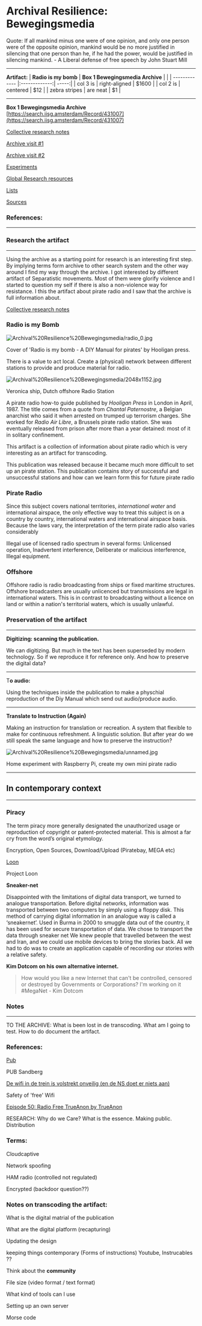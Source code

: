 # Archival Resilience: Bewegingsmedia

Quote: If all mankind minus one were of one opinion, and only one person were of the opposite opinion, mankind would be no more justified in silencing that one person than he, if he had the power, would be justified in silencing mankind. - A Liberal defense of free speech by John Stuart Mill

---
**Artifact:**
| **Radio is my bomb** | **Box 1 Bewegingsmedia Archive** |    |
| ------------- |:-------------:| -----:|
| col 3 is      | right-aligned | $1600 |
| col 2 is      | centered      |   $12 |
| zebra stripes | are neat      |    $1 |



---

**Box 1 Bewegingsmedia Archive**
[https://search.iisg.amsterdam/Record/431007](https://search.iisg.amsterdam/Record/431007)

[Collective research notes](https://www.notion.so/Collective-research-notes-6a7b3c50800f4f10875a4c99d4d460b3)

[Archive visit #1](https://www.notion.so/Archive-visit-1-c3e791c019da4d20b08c727dd5fedd9c)

[Archive visit #2](https://www.notion.so/Archive-visit-2-181e4b8cdd93400c828414048028eeeb)

[Experiments](https://www.notion.so/Experiments-770962fc55a34ab5a833ef01e458df34)

[Global Research resources](https://www.notion.so/a2b048d979b94dde8d81aa79f0412620)

[Lists](https://www.notion.so/b274517ec59d434597abbe3592ff18a0)

[Sources](https://www.notion.so/eff4687411604db2b773bc4bb82dc647)

### References:

---

### Research the artifact

---

Using the archive as a starting point for research is an interesting first step. By implying terms form archive to other search system and the other way around I find my way through the archive. I got interested by different artifact of Separatistic movements. Most of them were glorify violence and I started to question my self if there is also a non-violence way for resistance. I this the artifact about pirate radio and I saw that the archive is full information about.

[Collective research notes](https://www.notion.so/Collective-research-notes-6a7b3c50800f4f10875a4c99d4d460b3)

### Radio is my Bomb

![Archival%20Resilience%20Bewegingsmedia/radio_0.jpg](Archival%20Resilience%20Bewegingsmedia/radio_0.jpg)

Cover of 'Radio is my bomb - A DIY Manual for pirates' by Hooligan press.

There is a value to act local. Create a (physical) network between different stations to provide and produce material for radio.

![Archival%20Resilience%20Bewegingsmedia/2048x1152.jpg](Archival%20Resilience%20Bewegingsmedia/2048x1152.jpg)

Veronica ship, Dutch offshore Radio Station

A pirate radio how-to guide published by *Hooligan Press* in London in April, 1987. The title comes from a quote from *Chantal Paternostre*, a Belgian anarchist who said it when arrested on trumped up terrorism charges. She worked for *Radio Air Libre*, a Brussels pirate radio station. She was eventually released from prison after more than a year detained: most of it in solitary confinement.

This artifact is a collection of information about pirate radio which is very interesting as an artifact for transcoding.

This publication was released because it became much more difficult to set up an pirate station. This publication contains story of successful and unsuccessful stations and how can we learn form this for future pirate radio

### Pirate Radio

Since this subject covers national territories, *international water* and international airspace, the only effective way to treat this subject is on a country by country, international waters and international airspace basis. Because the laws vary, the interpretation of the term pirate radio also varies considerably

Illegal use of licensed radio spectrum in several forms: Unlicensed operation, Inadvertent interference, Deliberate or malicious interference, Illegal equipment.

### Offshore

Offshore radio is radio broadcasting from ships or fixed maritime structures. Offshore broadcasters are usually unlicenced but transmissions are legal in international waters. This is in contrast to broadcasting without a licence on land or within a nation's territorial waters, which is usually unlawful.

### Preservation of the artifact

---

**Digitizing: scanning the publication.**

We can digitizing. But much in the text has been superseded by modern technology. So if we reproduce it for reference only. And how to preserve the digital data?

---

T**o audio:**

Using the techniques inside the publication to make a physchial reproduction of the Diy Manual which send out audio/produce audio.

---

**Translate to Instruction (Again)**  

Making an instruction for translation or recreation. A system that flexible to make for continuous refreshment. A linguistic solution. But after year do we still speak the same language and how to preserve the instruction?

![Archival%20Resilience%20Bewegingsmedia/unnamed.jpg](Archival%20Resilience%20Bewegingsmedia/unnamed.jpg)

Home experiment with Raspberry Pi, create my own mini pirate radio

---

## In contemporary context

---

### Piracy

The term piracy more generally designated the unauthorized usage or reproduction of copyright or patent-protected material. This is almost a far cry from the word’s original etymology.

Encryption, Open Sources, Download/Upload (Piratebay, MEGA etc)

[Loon](https://loon.com/)

Project Loon

**Sneaker-net**

Disappointed with the limitations of digital data transport, we turned to analogue transportation. Before digital networks, information was transported between two computers by simply using a floppy disk. This method of carrying digital information in an analogue way is called a ‘sneakernet’. Used in Burma in 2000 to smuggle data out of the country, it has been used for secure transportation of data. We chose to transport the data through sneaker net We knew people that travelled between the west and Iran, and we could use mobile devices to bring the stories back. All we had to do was to create an application capable of recording our stories with a relative safety.

**Kim Dotcom on his own alternative internet.**

> How would you like a new Internet that can't be controlled, censored or destroyed by Governments or Corporations? I'm working on it #MegaNet - Kim Dotcom

### Notes

---

TO THE ARCHIVE: What is been lost in de transcoding. What am I going to test.  How to do document the artifact.

### References:

[Pub](https://pub.sandberg.nl)

PUB Sandberg

[De wifi in de trein is volstrekt onveilig (en de NS doet er niets aan)](https://decorrespondent.nl/3166/de-wifi-in-de-trein-is-volstrekt-onveilig-en-de-ns-doet-er-niets-aan/97373496-af07ccc1)

Safety of 'free' Wifi

[Episode 50: Radio Free TrueAnon by TrueAnon](https://soundcloud.com/trueanonpod/radio-free-trueanon)

RESEARCH: Why do we Care? What is the essence.  Making public. Distribution

### Terms:

Cloudcaptive

Network spoofing

HAM radio (controlled not regulated)

Encrypted (backdoor question??)

### Notes on transcoding the artifact:

What is the digital matrial of the publication

What are the digital platform (recapturing)

Updating the design

keeping things contemporary (Forms of instructions) Youtube, Instrucables ??

Think about the **community**

File size (video format / text format)

What kind of tools can I use

Setting up an own server

Morse code
